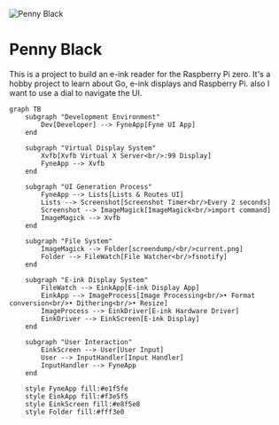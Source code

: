 
![Penny Black](.readme/logo.png)

# Penny Black

This is a project to build an e-ink reader for the Raspberry Pi zero.
It's a hobby project to learn about Go, e-ink displays and Raspberry Pi.
also I want to use a dial to navigate the UI.

```mermaid
graph TB
    subgraph "Development Environment"
        Dev[Developer] --> FyneApp[Fyne UI App]
    end
    
    subgraph "Virtual Display System"
        Xvfb[Xvfb Virtual X Server<br/>:99 Display]
        FyneApp --> Xvfb
    end
    
    subgraph "UI Generation Process"
        FyneApp --> Lists[Lists & Routes UI]
        Lists --> Screenshot[Screenshot Timer<br/>Every 2 seconds]
        Screenshot --> ImageMagick[ImageMagick<br/>import command]
        ImageMagick --> Xvfb
    end
    
    subgraph "File System"
        ImageMagick --> Folder[screendump/<br/>current.png]
        Folder --> FileWatch[File Watcher<br/>fsnotify]
    end
    
    subgraph "E-ink Display System"
        FileWatch --> EinkApp[E-ink Display App]
        EinkApp --> ImageProcess[Image Processing<br/>• Format conversion<br/>• Dithering<br/>• Resize]
        ImageProcess --> EinkDriver[E-ink Hardware Driver]
        EinkDriver --> EinkScreen[E-ink Display]
    end
    
    subgraph "User Interaction"
        EinkScreen --> User[User Input]
        User --> InputHandler[Input Handler]
        InputHandler --> FyneApp
    end
    
    style FyneApp fill:#e1f5fe
    style EinkApp fill:#f3e5f5
    style EinkScreen fill:#e8f5e8
    style Folder fill:#fff3e0
```